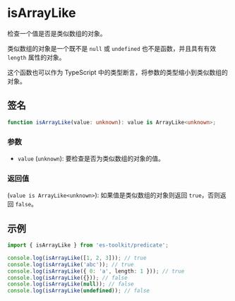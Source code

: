 # isArrayLike

检查一个值是否是类似数组的对象。

类似数组的对象是一个既不是 `null` 或 `undefined` 也不是函数，并且具有有效 `length` 属性的对象。

这个函数也可以作为 TypeScript 中的类型断言，将参数的类型缩小到类似数组的对象。

## 签名

```typescript
function isArrayLike(value: unknown): value is ArrayLike<unknown>;
```

### 参数

- `value` (`unknown`): 要检查是否为类似数组的对象的值。

### 返回值

(`value is ArrayLike<unknown>`): 如果值是类似数组的对象则返回 `true`，否则返回 `false`。

## 示例

```typescript
import { isArrayLike } from 'es-toolkit/predicate';

console.log(isArrayLike([1, 2, 3])); // true
console.log(isArrayLike('abc')); // true
console.log(isArrayLike({ 0: 'a', length: 1 })); // true
console.log(isArrayLike({})); // false
console.log(isArrayLike(null)); // false
console.log(isArrayLike(undefined)); // false
```
